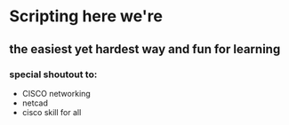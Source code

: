 # Scripting here we're
## the easiest yet hardest way and fun for learning
### special shoutout to:
- CISCO networking
- netcad
- cisco skill for all